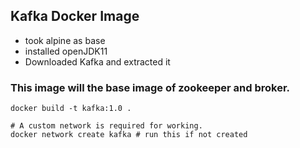 ## Kafka Docker Image

- took alpine as base
- installed openJDK11
- Downloaded Kafka and extracted it

### This image will the base image of zookeeper and broker.

```
docker build -t kafka:1.0 .

# A custom network is required for working.
docker network create kafka # run this if not created
```
